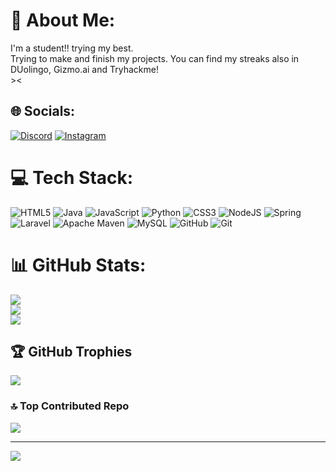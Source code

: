 # 💫 About Me:
I'm a student!! trying my best.<br>Trying to make and finish my projects. You can find my streaks also in DUolingo, Gizmo.ai and Tryhackme! <br> ><


## 🌐 Socials:
[![Discord](https://img.shields.io/badge/Discord-%237289DA.svg?logo=discord&logoColor=white)](https://discord.gg/xtrashyx) [![Instagram](https://img.shields.io/badge/Instagram-%23E4405F.svg?logo=Instagram&logoColor=white)](https://instagram.com/@SISKA.R.M) 

# 💻 Tech Stack:
![HTML5](https://img.shields.io/badge/html5-%23E34F26.svg?style=plastic&logo=html5&logoColor=white) ![Java](https://img.shields.io/badge/java-%23ED8B00.svg?style=plastic&logo=openjdk&logoColor=white) ![JavaScript](https://img.shields.io/badge/javascript-%23323330.svg?style=plastic&logo=javascript&logoColor=%23F7DF1E) ![Python](https://img.shields.io/badge/python-3670A0?style=plastic&logo=python&logoColor=ffdd54) ![CSS3](https://img.shields.io/badge/css3-%231572B6.svg?style=plastic&logo=css3&logoColor=white) ![NodeJS](https://img.shields.io/badge/node.js-6DA55F?style=plastic&logo=node.js&logoColor=white) ![Spring](https://img.shields.io/badge/spring-%236DB33F.svg?style=plastic&logo=spring&logoColor=white) ![Laravel](https://img.shields.io/badge/laravel-%23FF2D20.svg?style=plastic&logo=laravel&logoColor=white) ![Apache Maven](https://img.shields.io/badge/Apache%20Maven-C71A36?style=plastic&logo=Apache%20Maven&logoColor=white) ![MySQL](https://img.shields.io/badge/mysql-4479A1.svg?style=plastic&logo=mysql&logoColor=white) ![GitHub](https://img.shields.io/badge/github-%23121011.svg?style=plastic&logo=github&logoColor=white) ![Git](https://img.shields.io/badge/git-%23F05033.svg?style=plastic&logo=git&logoColor=white)
# 📊 GitHub Stats:
![](https://github-readme-stats.vercel.app/api?username=SayraLiuere&theme=synthwave&hide_border=false&include_all_commits=true&count_private=false)<br/>
![](https://github-readme-streak-stats.herokuapp.com/?user=SayraLiuere&theme=synthwave&hide_border=false)<br/>
![](https://github-readme-stats.vercel.app/api/top-langs/?username=SayraLiuere&theme=synthwave&hide_border=false&include_all_commits=true&count_private=false&layout=compact)

## 🏆 GitHub Trophies
![](https://github-profile-trophy.vercel.app/?username=SayraLiuere&theme=cobalt2&no-frame=false&no-bg=false&margin-w=4)

### 🔝 Top Contributed Repo
![](https://github-contributor-stats.vercel.app/api?username=SayraLiuere&limit=5&theme=synthwave&combine_all_yearly_contributions=true)

---
[![](https://visitcount.itsvg.in/api?id=SayraLiuere&icon=2&color=13)](https://visitcount.itsvg.in)

<!-- Proudly created with GPRM ( https://gprm.itsvg.in ) -->
